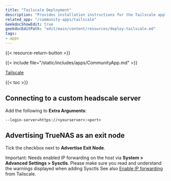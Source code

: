 ```yaml
---
title: "Tailscale Deployment"
description: "Provides installation instructions for the Tailscale application in TrueNAS."
related_app: "/community-apps/tailscale"
GeekdocShowEdit: true
geekdocEditPath: "edit/main/content/resources/deploy-tailscale.md"
tags:
- apps
---
```


{{< resource-return-button >}}

{{< include file="/static/includes/apps/CommunityApp.md" >}}

[Tailscale](https://tailscale.com)

{{< toc >}}

## Connecting to a custom headscale server

Add the following to **Extra Arguments**:

`--login-server=https://<yourserver>:<port>`

## Advertising TrueNAS as an exit node

Tick the checkbox next to **Advertise Exit Node**.

Important: Needs enabled IP forwarding on the host via **System > Advanced Settings > Sysctls**.
Please make sure you read and understand the warnings displayed when adding Sysctls
See also [Enable IP forwarding](https://tailscale.com/kb/1019/subnets?tab=linux#enable-ip-forwarding) from Tailscale.
